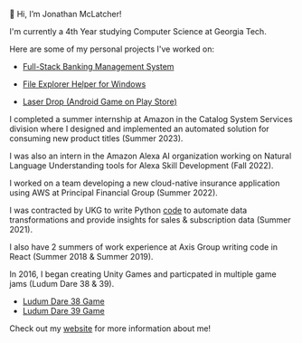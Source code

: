 👋 Hi, I’m Jonathan McLatcher!

I'm currently a 4th Year studying Computer Science at Georgia Tech.


Here are some of my personal projects I've worked on:
* [Full-Stack Banking Management System](https://github.com/jdmclatcher/bank-management-portal)

* [File Explorer Helper for Windows](https://github.com/jdmclatcher/file-explorer-helper)

* [Laser Drop (Android Game on Play Store)](https://github.com/jdmclatcher/laser-drop)

I completed a summer internship at Amazon in the Catalog System Services division where I designed and implemented an automated solution for consuming new product titles (Summer 2023).

I was also an intern in the Amazon Alexa AI organization working on Natural Language Understanding tools for Alexa Skill Development (Fall 2022).

I worked on a team developing a new cloud-native insurance application using AWS at Principal Financial Group (Summer 2022). 

I was contracted by UKG to write Python [code](https://github.com/jdmclatcher/excel-data-transforms) to automate data transformations and provide insights for sales & subscription data (Summer 2021).

I also have 2 summers of work experience at Axis Group writing code in React (Summer 2018 & Summer 2019).

In 2016, I began creating Unity Games and particpated in multiple game jams (Ludum Dare 38 & 39).
* [Ludum Dare 38 Game](https://github.com/jdmclatcher/ludum-dare-38-small-errors)
* [Ludum Dare 39 Game](https://github.com/jdmclatcher/ludum-dare-39-powerless-lines)

Check out my [website](https://jdmclatcher.com) for more information about me!

<!---
jdmclatcher/jdmclatcher is a ✨ special ✨ repository because its `README.md` (this file) appears on your GitHub profile.
You can click the Preview link to take a look at your changes.
--->
